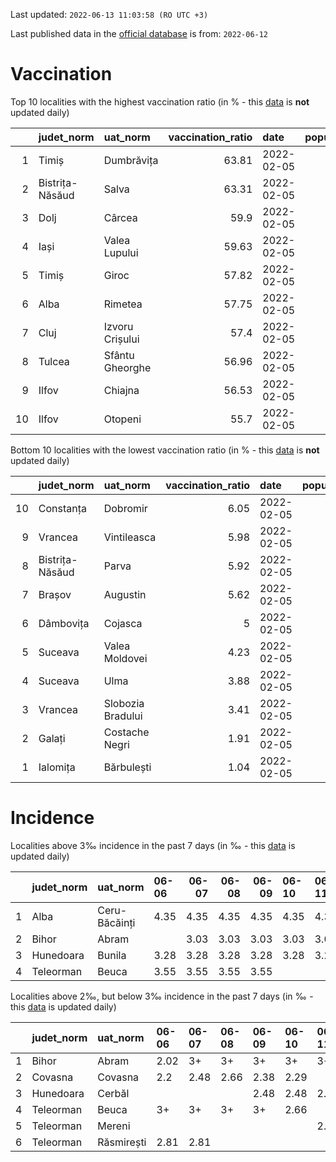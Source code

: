Last updated: `2022-06-13 11:03:58 (RO UTC +3)`  
  
Last published data in the [official database](https://data.gov.ro/dataset/transparenta-covid) is from: `2022-06-12`
  
# Vaccination  
Top 10 localities with the highest vaccination ratio (in % - this [data](https://vaccinare-covid.gov.ro/situatia-vaccinarii-in-romania/) is **not** updated daily)  
  
|    | judet_norm      | uat_norm        |   vaccination_ratio | date       |   population |   dose_1 |
|---:|:----------------|:----------------|--------------------:|:-----------|-------------:|---------:|
|  1 | Timiș           | Dumbrăvița      |               63.81 | 2022-02-05 |        14668 |     9360 |
|  2 | Bistrița-Năsăud | Salva           |               63.31 | 2022-02-05 |         2753 |     1743 |
|  3 | Dolj            | Cârcea          |               59.9  | 2022-02-05 |         2838 |     1700 |
|  4 | Iași            | Valea Lupului   |               59.63 | 2022-02-05 |        10086 |     6014 |
|  5 | Timiș           | Giroc           |               57.82 | 2022-02-05 |        17954 |    10381 |
|  6 | Alba            | Rimetea         |               57.75 | 2022-02-05 |         1013 |      585 |
|  7 | Cluj            | Izvoru Crișului |               57.4  | 2022-02-05 |         1479 |      849 |
|  8 | Tulcea          | Sfântu Gheorghe |               56.96 | 2022-02-05 |          783 |      446 |
|  9 | Ilfov           | Chiajna         |               56.53 | 2022-02-05 |        28196 |    15939 |
| 10 | Ilfov           | Otopeni         |               55.7  | 2022-02-05 |        18314 |    10201 |
  
Bottom 10 localities with the lowest vaccination ratio (in % - this [data](https://vaccinare-covid.gov.ro/situatia-vaccinarii-in-romania/) is **not** updated daily)  
  
|    | judet_norm      | uat_norm          |   vaccination_ratio | date       |   population |   dose_1 |
|---:|:----------------|:------------------|--------------------:|:-----------|-------------:|---------:|
| 10 | Constanța       | Dobromir          |                6.05 | 2022-02-05 |         3702 |      224 |
|  9 | Vrancea         | Vintileasca       |                5.98 | 2022-02-05 |         1940 |      116 |
|  8 | Bistrița-Năsăud | Parva             |                5.92 | 2022-02-05 |         2585 |      153 |
|  7 | Brașov          | Augustin          |                5.62 | 2022-02-05 |         2116 |      119 |
|  6 | Dâmbovița       | Cojasca           |                5    | 2022-02-05 |         8975 |      449 |
|  5 | Suceava         | Valea Moldovei    |                4.23 | 2022-02-05 |         4680 |      198 |
|  4 | Suceava         | Ulma              |                3.88 | 2022-02-05 |         2242 |       87 |
|  3 | Vrancea         | Slobozia Bradului |                3.41 | 2022-02-05 |         8807 |      300 |
|  2 | Galați          | Costache Negri    |                1.91 | 2022-02-05 |         2727 |       52 |
|  1 | Ialomița        | Bărbulești        |                1.04 | 2022-02-05 |         7599 |       79 |
  
# Incidence  
Localities above 3‰ incidence in the past 7 days (in ‰ - this [data](https://data.gov.ro/dataset/transparenta-covid) is updated daily)  
  
|    | judet_norm   | uat_norm      | 06-06   |   06-07 |   06-08 |   06-09 | 06-10   | 06-11   | 06-12   |
|---:|:-------------|:--------------|:--------|--------:|--------:|--------:|:--------|:--------|:--------|
|  1 | Alba         | Ceru-Băcăinți | 4.35    |    4.35 |    4.35 |    4.35 | 4.35    | 4.35    | 4.37    |
|  2 | Bihor        | Abram         |         |    3.03 |    3.03 |    3.03 | 3.03    | 3.03    | 3.04    |
|  3 | Hunedoara    | Bunila        | 3.28    |    3.28 |    3.28 |    3.28 | 3.28    | 3.28    | 3.28    |
|  4 | Teleorman    | Beuca         | 3.55    |    3.55 |    3.55 |    3.55 |         |         |         |
  
Localities above 2‰, but below 3‰ incidence in the past 7 days (in ‰ - this [data](https://data.gov.ro/dataset/transparenta-covid) is updated daily)  
  
|    | judet_norm   | uat_norm   | 06-06   | 06-07   | 06-08   | 06-09   | 06-10   | 06-11   | 06-12   |
|---:|:-------------|:-----------|:--------|:--------|:--------|:--------|:--------|:--------|:--------|
|  1 | Bihor        | Abram      | 2.02    | 3+      | 3+      | 3+      | 3+      | 3+      | 3+      |
|  2 | Covasna      | Covasna    | 2.2     | 2.48    | 2.66    | 2.38    | 2.29    |         |         |
|  3 | Hunedoara    | Cerbăl     |         |         |         | 2.48    | 2.48    | 2.48    | 2.48    |
|  4 | Teleorman    | Beuca      | 3+      | 3+      | 3+      | 3+      | 2.66    |         |         |
|  5 | Teleorman    | Mereni     |         |         |         |         |         | 2.72    | 2.72    |
|  6 | Teleorman    | Răsmirești | 2.81    | 2.81    |         |         |         |         |         |